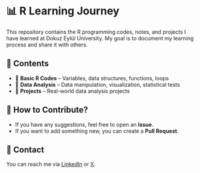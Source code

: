 # 📊 R Learning Journey  

This repository contains the R programming codes, notes, and projects I have learned at Dokuz Eylül University. My goal is to document my learning process and share it with others.  

## 📂 Contents  
- 📌 **Basic R Codes** – Variables, data structures, functions, loops  
- 📌 **Data Analysis** – Data manipulation, visualization, statistical tests  
- 📌 **Projects** – Real-world data analysis projects  

## 📌 How to Contribute?  
- If you have any suggestions, feel free to open an **Issue**.  
- If you want to add something new, you can create a **Pull Request**.  

## 🚀 Contact  
You can reach me via [LinkedIn](http://linkedin.com/in/omerbiltekin/) or [X](https://x.com/omerbiltekin).  

